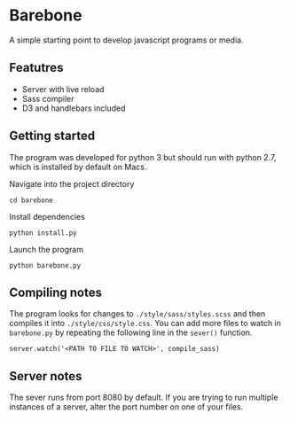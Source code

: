 # Barebone
A simple starting point to develop javascript programs or media. 

## Featutres
* Server with live reload 
* Sass compiler
* D3 and handlebars included

## Getting started
The program was developed for python 3 but should run with python 2.7, which is installed by default on Macs. 

Navigate into the project directory  
```
cd barebone
```

Install dependencies  
```
python install.py
```

Launch the program   
``` 
python barebone.py 
 ```

## Compiling notes
The program looks for changes to `./style/sass/styles.scss` and then compiles it into `./style/css/style.css`. You can add more files to watch in `barebone.py` by repeating the following line in the `sever()` function.
```
server.watch('<PATH TO FILE TO WATCH>', compile_sass)
```

## Server notes
The sever runs from port 8080 by default. If you are trying to run multiple instances of a server, alter the port number on one of your files. 

